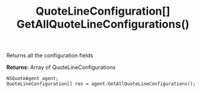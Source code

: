 ﻿---
uid: crmscript_ref_NSQuoteAgent_GetAllQuoteLineConfigurations
title: QuoteLineConfiguration[] GetAllQuoteLineConfigurations()
intellisense: NSQuoteAgent.GetAllQuoteLineConfigurations
keywords: NSQuoteAgent, GetAllQuoteLineConfigurations
so.topic: reference
---

Returns all the configuration fields


**Returns:** Array of QuoteLineConfigurations

```crmscript
NSQuoteAgent agent;
QuoteLineConfiguration[] res = agent.GetAllQuoteLineConfigurations();
```

